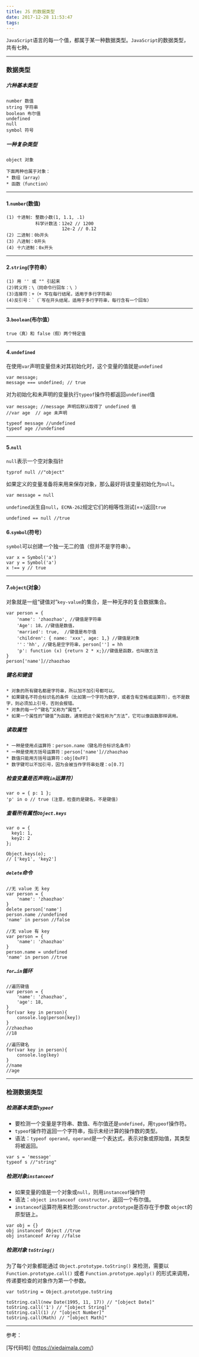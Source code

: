 ```yaml
---
title: JS 的数据类型
date: 2017-12-28 11:53:47
tags:
---
```

`JavaScript`语言的每一个值，都属于某一种数据类型。`JavaScript`的数据类型，共有七种。

---
### 数据类型

##### 六种基本类型

	number 数值
	string 字符串
	boolean 布尔值
	undefined 
	null
	symbol 符号
	
##### 一种复杂类型

	object 对象
	
	下面两种也属于对象：
	* 数组（array）
	* 函数（function）

-------

#### 1.`number`(数值)

	(1) 十进制: 整数小数(1, 1.1, .1)
               科学计数法：12e2 // 1200
				   	     12e-2 // 0.12
	(2) 二进制：0b开头
	(3) 八进制：0开头
	(4) 十六进制：0x开头
	
-------

#### 2.`string`(字符串）
 
	(1) 用 '' 或 "" 引起来
	(2)转义符：\（同命令行回车：\ ）
	(3)连接符：+（+ 写在每行结尾，适用于多行字符串）
	(4)反引号：`（`写在开头结尾，适用于多行字符串，每行含有一个回车）
-------

#### 3.`boolean`(布尔值）

	true（真）和 false（假）两个特定值
	
-------

#### 4.`undefined`
在使用`var`声明变量但未对其初始化时，这个变量的值就是`undefined`

	var message;
	message === undefined; // true

对为初始化和未声明的变量执行`typeof`操作符都返回`undefined`值
	
	var message; //message 声明后默认取得了 undefined 值
	//var age  // age 未声明
	
	typeof message //undefined	
	typeof age //undefined		
         
-------

#### 5.`null`
`null`表示一个空对象指针

	typrof null //"object"
	
如果定义的变量准备将来用来保存对象，那么最好将该变量初始化为`null`。

	var message = null	
	
`undefined`派生自`null`，`ECMA-262`规定它们的相等性测试(==)返回`true`

	undefined == null //true


#### 6.`symbol`(符号）
`symbol`可以创建一个独一无二的值（但并不是字符串）。

	var x = Symbol('a')
	var y = Symbol('a')
	x !== y // true
 
-------

#### 7.`object`(对象）

对象就是一组“键值对”`key-value`的集合，是一种无序的复合数据集合。

	var person = {
		'name': 'zhaozhao', //键值是字符串
		'Age': 18，//键值是数值，
		'married': true,  //键值是布尔值
		'children': { name: 'xxx', age: 1,} //键值是对象
		''：'hh', //键名是空字符串，person[''] = hh
		'p': function (x) {return 2 * x;}//键值是函数，也叫做方法
 	} 
 	person['name']//zhaozhao
 	
   
##### 键名和键值
    
	* 对象的所有键名都是字符串，所以加不加引号都可以。
	* 如果键名不符合标识名的条件（比如第一个字符为数字，或者含有空格或运算符），也不是数字，则必须加上引号，否则会报错。   
	* 对象的每一个“键名”又称为“属性”。
	* 如果一个属性的“键值”为函数，通常把这个属性称为“方法”，它可以像函数那样调用。 
    
##### 读取属性

	* 一种是使用点运算符：person.name（键名符合标识名条件）
	* 一种是使用方括号运算符：person['name']//zhaozhao
	* 数值只能用方括号运算符：obj[0xFF]
	* 数字键可以不加引号，因为会被当作字符串处理：o[0.7]
             
##### 检查变量是否声明(`in`运算符）

	var o = { p: 1 };
	'p' in o // true (注意，检查的是键名，不是键值)
	
##### 查看所有属性`Object.keys`

	var o = {
	  key1: 1,
	  key2: 2
	};
	
	Object.keys(o);
	// ['key1', 'key2']
	
##### `delete`命令

	//无 value 无 key
	var person = {
		'name': 'zhaozhao'
 	} 
 	delete person['name']
 	person.name //undefined
 	'name' in person //false
 	
 	//无 value 有 key
 	var person = {
		'name': 'zhaozhao'
 	} 
 	person.name = undefined
 	'name' in person //true
 	
##### `for…in`循环

	//遍历键值
	var person = {
		'name': 'zhaozhao',
		'age': 18,
 	} 	
 	for(var key in person){
 		console.log(person[key])
 	}
 	//zhaozhao
	//18
	
	//遍历键名
	for(var key in person){
 		console.log(key)
 	}
	//name
	//age

-------
### 检测数据类型
##### 检测基本类型`typeof`
* 要检测一个变量是字符串、数值、布尔值还是`undefined`，用`typeof`操作符。
* `typeof`操作符返回一个字符串，指示未经计算的操作数的类型。
* 语法：`typeof operand`，`operand`是一个表达式，表示对象或原始值，其类型将被返回。

```
var s = 'message'
typeof s //"string"
```

##### 检测对象`instanceof`
* 如果变量的值是一个对象或`null`，则用`instanceof`操作符
* 语法：`object instanceof constructor`，返回一个布尔值。
* `instanceof`运算符用来检测`constructor.prototype`是否存在于参数 `object`的原型链上。

```
var obj = {}
obj instanceof Object //true
obj instanceof Array //false
```

##### 检测对象 `toString()` 
为了每个对象都能通过 `Object.prototype.toString()` 来检测，需要以 `Function.prototype.call()` 或者 `Function.prototype.apply()` 的形式来调用，传递要检查的对象作为第一个参数。

	var toString = Object.prototype.toString
	
	toString.call(new Date(1995, 11, 17)) // "[object Date]"
	toString.call('1') // "[object String]"
	toString.call(1) // "[object Number]"
	toString.call(Math) // "[object Math]"

-------

参考：

[写代码啦] (https://xiedaimala.com/)